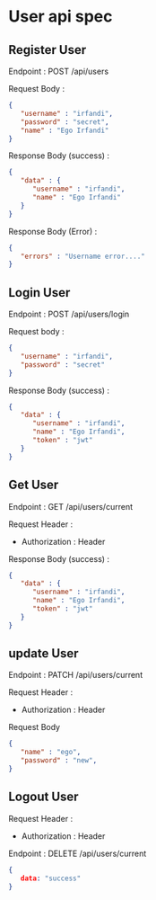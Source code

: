 # User api spec

## Register User
Endpoint : POST /api/users

Request Body : 

```json
{
   "username" : "irfandi",
   "password" : "secret",
   "name" : "Ego Irfandi"
}
```

Response Body (success) : 
```json
{
   "data" : {
      "username" : "irfandi",
      "name" : "Ego Irfandi"
   }
}
```

Response Body (Error) : 

```json
{
   "errors" : "Username error...."
}
```

## Login User
Endpoint : POST /api/users/login

Request body : 
```json
{
   "username" : "irfandi",
   "password" : "secret"
}
```

Response Body (success) : 
```json
{
   "data" : {
      "username" : "irfandi",
      "name" : "Ego Irfandi",
      "token" : "jwt"
   }
}
```
## Get User

Endpoint : GET /api/users/current

Request Header :
- Authorization : Header


Response Body (success) : 
```json
{
   "data" : {
      "username" : "irfandi",
      "name" : "Ego Irfandi",
      "token" : "jwt"
   }
}
```
## update User
Endpoint : PATCH /api/users/current

Request Header :
- Authorization : Header

Request Body
```json
{
   "name" : "ego",
   "password" : "new",
}
```
## Logout User

Request Header :
- Authorization : Header

Endpoint : DELETE /api/users/current
```json
{
   data: "success"
}
```

